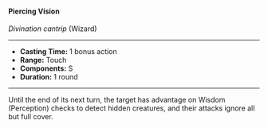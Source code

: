 #### Piercing Vision
*Divination cantrip* (Wizard)
___
- **Casting Time:** 1 bonus action
- **Range:** Touch
- **Components:** S
- **Duration:** 1 round
---
Until the end of its next turn, the target has advantage on Wisdom (Perception) checks to detect hidden creatures, and their attacks ignore all but full cover.
